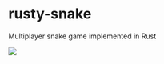 # rusty-snake
Multiplayer snake game implemented in Rust

![](https://user-images.githubusercontent.com/57055398/187092790-558d6bc7-e9c8-4d29-8b64-aac1520697c3.png)

